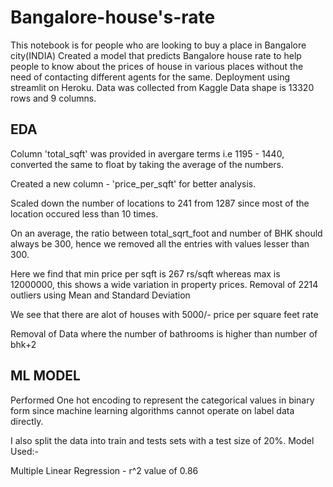 # Bangalore-house's-rate
This notebook is for people who are looking to buy a place in Bangalore city(INDIA)
Created a model that predicts Bangalore house rate to help people to know about the prices of house in various places without the need of contacting different agents for the same.
Deployment using streamlit on Heroku.
Data was collected from Kaggle
Data shape is 13320 rows and 9 columns.

## EDA

Column 'total_sqft' was provided in avergare terms i.e 1195 - 1440, converted the same to float by taking the average of the numbers.

Created a new column - 'price_per_sqft' for better analysis.

Scaled down the number of locations to 241 from 1287 since most of the location occured less than 10 times.

On an average, the ratio between total_sqrt_foot and number of BHK should always be 300, hence we removed all the entries with values lesser than 300.

Here we find that min price per sqft is 267 rs/sqft whereas max is 12000000, this shows a wide variation in property prices. Removal of 2214 outliers using Mean and Standard Deviation

We see that there are alot of houses with 5000/- price per square feet rate

Removal of Data where the number of bathrooms is higher than number of bhk+2


## ML MODEL


Performed One hot encoding to represent the categorical values in binary form since machine learning algorithms cannot operate on label data directly.

I also split the data into train and tests sets with a test size of 20%. Model Used:-

Multiple Linear Regression - r^2 value of 0.86
